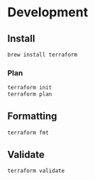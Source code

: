 # Development

## Install

```bash
brew install terraform
```

### Plan

```bash
terraform init
terraform plan
```

## Formatting

```bash
terraform fmt
```

## Validate

```bash
terraform validate
```
